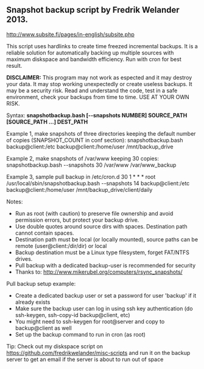 Snapshot backup script by Fredrik Welander 2013.
--------
http://www.subsite.fi/pages/in-english/subsite.php

This script uses hardlinks to create time freezed incremental backups. It is a reliable solution for automatically 
backing up multiple sources with maximum diskspace and bandwidth efficiency. Run with cron for best result.


**DISCLAIMER:**
This program may not work as espected and it may destroy your data. It may stop working unexpectedly or create useless backups. It may be a security risk.
Read and understand the code, test in a safe environment, check your backups from time to time. USE AT YOUR OWN RISK.

Syntax: 
    **snapshotbackup.bash [--snapshots NUMBER] SOURCE_PATH [SOURCE_PATH ...] DEST_PATH**

Example 1, make snapshots of three directories keeping the default number of copies (SNAPSHOT_COUNT in conf section):
    snapshotbackup.bash backup@client:/etc backup@client:/home/user /mnt/backup_drive

Example 2, make snapshots of /var/www keeping 30 copies:
    snapshotbackup.bash --snapshots 30 /var/www /var/www_backup

Example 3, sample pull backup in /etc/cron.d
    30 1 * * * root /usr/local/sbin/snapshotbackup.bash --snapshots 14 backup@client:/etc backup@client:/home/user /mnt/backup_drive/client/daily

Notes:
- Run as root (with caution) to preserve file ownership and avoid permission errors, but protect your backup drive.
- Use double quotes around source dirs with spaces. Destination path cannot contain spaces.
- Destination path must be local (or locally mounted), source paths can be remote (user@client:/dir/dir) or local
- Backup destination must be a Linux type filesystem, forget FAT/NTFS drives.
- Pull backup with a dedicated backup-user is recommended for security
- Thanks to: http://www.mikerubel.org/computers/rsync_snapshots/

Pull backup setup example:
- Create a dedicated backup user or set a password for user 'backup' if it already exists
- Make sure the backup user can log in using ssh key authentication (do ssh-keygen, ssh-copy-id backup@client, etc)
- You might need to ssh-keygen for root@server and copy to backup@client as well
- Set up the backup command to run in cron (as root)

Tip: Check out my diskspace script on https://github.com/fredrikwelander/misc-scripts and run it on the backup server to get an email if the server is about to run out of space


